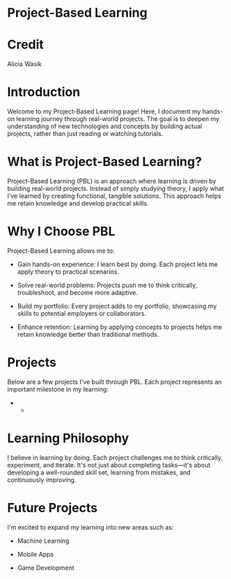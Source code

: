 # Project-Based Learning

# Credit
Alicia Wasik

# Introduction
Welcome to my Project-Based Learning page! Here, I document my hands-on learning journey through real-world projects. The goal is to deepen my understanding of new technologies and concepts by building actual projects, rather than just reading or watching tutorials.

# What is Project-Based Learning?
Project-Based Learning (PBL) is an approach where learning is driven by building real-world projects. Instead of simply studying theory, I apply what I’ve learned by creating functional, tangible solutions. This approach helps me retain knowledge and develop practical skills.

# Why I Choose PBL
Project-Based Learning allows me to:

* Gain hands-on experience: I learn best by doing. Each project lets me apply theory to practical scenarios.

* Solve real-world problems: Projects push me to think critically, troubleshoot, and become more adaptive.

* Build my portfolio: Every project adds to my portfolio, showcasing my skills to potential employers or collaborators.

* Enhance retention: Learning by applying concepts to projects helps me retain knowledge better than traditional methods.

# Projects
Below are a few projects I've built through PBL. Each project represents an important milestone in my learning:

* -

# Learning Philosophy
I believe in learning by doing. Each project challenges me to think critically, experiment, and iterate. It's not just about completing tasks—it's about developing a well-rounded skill set, learning from mistakes, and continuously improving.

# Future Projects
I'm excited to expand my learning into new areas such as:

* Machine Learning

* Mobile Apps

* Game Development
